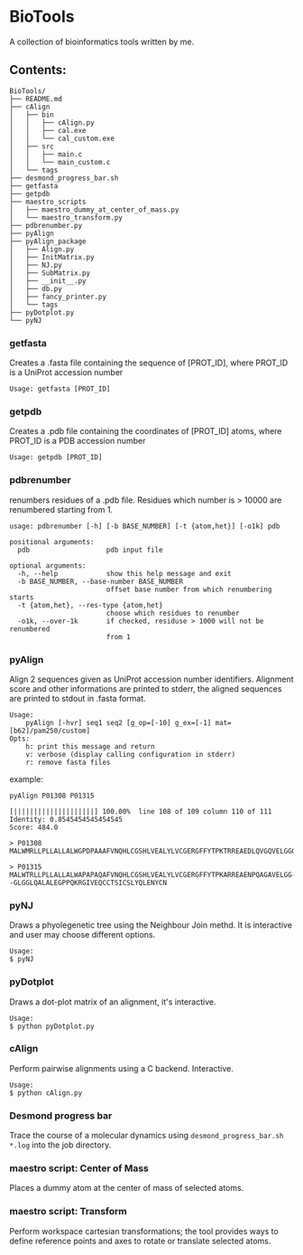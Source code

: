 # BioTools

A collection of bioinformatics tools written by me.

## Contents:
```
BioTools/
├── README.md
├── cAlign
│   ├── bin
│   │   ├── cAlign.py
│   │   ├── cal.exe
│   │   └── cal_custom.exe
│   ├── src
│   │   ├── main.c
│   │   └── main_custom.c
│   └── tags
├── desmond_progress_bar.sh
├── getfasta
├── getpdb
├── maestro_scripts
│   ├── maestro_dummy_at_center_of_mass.py
│   └── maestro_transform.py
├── pdbrenumber.py
├── pyAlign
├── pyAlign_package
│   ├── Align.py
│   ├── InitMatrix.py
│   ├── NJ.py
│   ├── SubMatrix.py
│   ├── __init__.py
│   ├── db.py
│   ├── fancy_printer.py
│   └── tags
├── pyDotplot.py
└── pyNJ

```

### getfasta

Creates a .fasta file containing the sequence of [PROT_ID], where PROT_ID is a UniProt accession number

    Usage: getfasta [PROT_ID]

### getpdb
 
Creates a .pdb file containing the coordinates of [PROT_ID] atoms, where PROT_ID is a PDB accession number

    Usage: getpdb [PROT_ID]

### pdbrenumber

renumbers residues of a .pdb file. Residues which number is > 10000 are renumbered starting from 1.

```
usage: pdbrenumber [-h] [-b BASE_NUMBER] [-t {atom,het}] [-o1k] pdb

positional arguments:
  pdb                   pdb input file

optional arguments:
  -h, --help            show this help message and exit
  -b BASE_NUMBER, --base-number BASE_NUMBER
                        offset base number from which renumbering starts
  -t {atom,het}, --res-type {atom,het}
                        choose which residues to renumber
  -o1k, --over-1k       if checked, residuse > 1000 will not be renumbered
                        from 1
```

### pyAlign
 
Align 2 sequences given as UniProt accession number identifiers.
Alignment score and other informations are printed to stderr, the aligned sequences are printed to stdout in .fasta format.

    Usage:
        pyAlign [-hvr] seq1 seq2 [g_op=[-10] g_ex=[-1] mat=[b62]/pam250/custom]
    Opts:
        h: print this message and return
        v: verbose (display calling configuration in stderr)
        r: remove fasta files

example:

    pyAlign P01308 P01315
    
    [||||||||||||||||||||] 100.00%  line 108 of 109 column 110 of 111
    Identity: 0.8545454545454545
    Score: 484.0
    
    > P01308
    MALWMRLLPLLALLALWGPDPAAAFVNQHLCGSHLVEALYLVCGERGFFYTPKTRREAEDLQVGQVELGGGPGAGSLQPLALEGSLQKRGIVEQCCTSICSLYQLENYCN

    > P01315
    MALWTRLLPLLALLALWAPAPAQAFVNQHLCGSHLVEALYLVCGERGFFYTPKARREAENPQAGAVELGG--GLGGLQALALEGPPQKRGIVEQCCTSICSLYQLENYCN

### pyNJ

Draws a phyolegenetic tree using the Neighbour Join methd. It is interactive and user may choose different options.

    Usage:
    $ pyNJ

### pyDotplot

Draws a dot-plot matrix of an alignment, it's interactive.
    
    Usage:
    $ python pyDotplot.py

### cAlign

Perform pairwise alignments using a C backend. Interactive.

    Usage:
    $ python cAlign.py

### Desmond progress bar

Trace the course of a molecular dynamics using `desmond_progress_bar.sh *.log` into the job directory.

### maestro script: Center of Mass

Places a dummy atom at the center of mass of selected atoms.

### maestro script: Transform

Perform workspace cartesian transformations; the tool provides ways to define reference points and axes to rotate or translate selected atoms.
